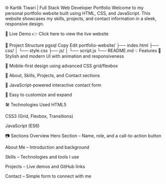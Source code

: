 🌐 Kartik Tiwari | Full Stack Web Developer Portfolio
Welcome to my personal portfolio website built using HTML, CSS, and JavaScript. This website showcases my skills, projects, and contact information in a sleek, responsive design.


🚀 Live Demo
👉 Click here to view the live website

📁 Project Structure
pgsql
Copy
Edit
portfolio-website/
├── index.html
├── css/
│   └── style.css
├── js/
│   └── script.js
└── README.md
💡 Features
🌟 Stylish and modern UI with animation and responsiveness

📱 Mobile-first design using advanced CSS grid/flexbox

📄 About, Skills, Projects, and Contact sections

🧠 JavaScript-powered interactive contact form

🧰 Easy to customize and expand

🛠️ Technologies Used
HTML5

CSS3 (Grid, Flexbox, Transitions)

JavaScript (ES6)

📷 Sections Overview
Hero Section – Name, role, and a call-to-action button

About Me – Introduction and background

Skills – Technologies and tools I use

Projects – Live demos and GitHub links

Contact – Simple form to connect with me

